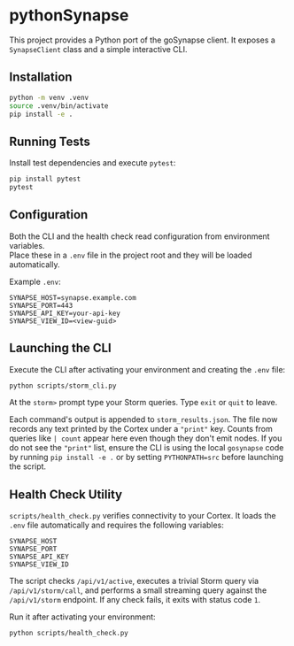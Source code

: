 # pythonSynapse

This project provides a Python port of the goSynapse client. It exposes a `SynapseClient` class and a simple interactive CLI.

## Installation

```bash
python -m venv .venv
source .venv/bin/activate
pip install -e .
```

## Running Tests

Install test dependencies and execute `pytest`:

```bash
pip install pytest
pytest
```

## Configuration

Both the CLI and the health check read configuration from environment variables.  
Place these in a `.env` file in the project root and they will be loaded automatically.

Example `.env`:

```dotenv
SYNAPSE_HOST=synapse.example.com
SYNAPSE_PORT=443
SYNAPSE_API_KEY=your-api-key
SYNAPSE_VIEW_ID=<view-guid>
```

## Launching the CLI

Execute the CLI after activating your environment and creating the `.env` file:

```bash
python scripts/storm_cli.py
```

At the `storm>` prompt type your Storm queries. Type `exit` or `quit` to leave.

Each command's output is appended to `storm_results.json`. The file now
records any text printed by the Cortex under a `"print"` key. Counts from
queries like `| count` appear here even though they don't emit nodes.
If you do not see the `"print"` list, ensure the CLI is using the local
`gosynapse` code by running `pip install -e .` or by setting
`PYTHONPATH=src` before launching the script.

## Health Check Utility

`scripts/health_check.py` verifies connectivity to your Cortex. It loads the `.env`
file automatically and requires the following variables:

```
SYNAPSE_HOST
SYNAPSE_PORT
SYNAPSE_API_KEY
SYNAPSE_VIEW_ID
```

The script checks `/api/v1/active`, executes a trivial Storm query via
`/api/v1/storm/call`, and performs a small streaming query against the
`/api/v1/storm` endpoint. If any check fails, it exits with status code `1`.

Run it after activating your environment:

```bash
python scripts/health_check.py
```
